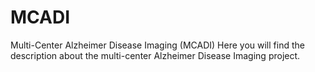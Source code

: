 # MCADI
Multi-Center Alzheimer Disease Imaging (MCADI)
Here you will find the description about the multi-center Alzheimer Disease Imaging project.
